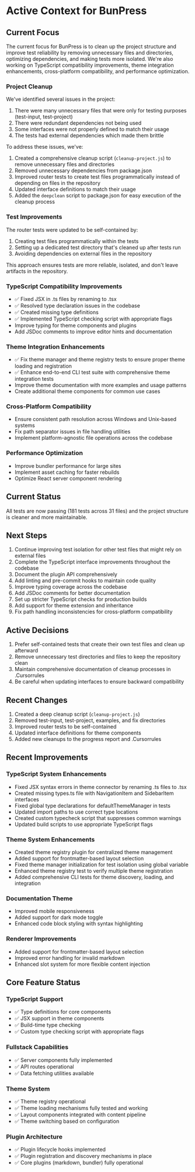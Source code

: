 # Active Context for BunPress

## Current Focus
The current focus for BunPress is to clean up the project structure and improve test reliability by removing unnecessary files and directories, optimizing dependencies, and making tests more isolated. We're also working on TypeScript compatibility improvements, theme integration enhancements, cross-platform compatibility, and performance optimization.

### Project Cleanup
We've identified several issues in the project:
1. There were many unnecessary files that were only for testing purposes (test-input, test-project)
2. There were redundant dependencies not being used
3. Some interfaces were not properly defined to match their usage
4. The tests had external dependencies which made them brittle

To address these issues, we've:
1. Created a comprehensive cleanup script (`cleanup-project.js`) to remove unnecessary files and directories
2. Removed unnecessary dependencies from package.json
3. Improved router tests to create test files programmatically instead of depending on files in the repository
4. Updated interface definitions to match their usage
5. Added the `deepclean` script to package.json for easy execution of the cleanup process

### Test Improvements
The router tests were updated to be self-contained by:
1. Creating test files programmatically within the tests
2. Setting up a dedicated test directory that's cleaned up after tests run
3. Avoiding dependencies on external files in the repository

This approach ensures tests are more reliable, isolated, and don't leave artifacts in the repository.

### TypeScript Compatibility Improvements
- ✅ Fixed JSX in .ts files by renaming to .tsx
- ✅ Resolved type declaration issues in the codebase
- ✅ Created missing type definitions
- ✅ Implemented TypeScript checking script with appropriate flags
- Improve typing for theme components and plugins
- Add JSDoc comments to improve editor hints and documentation

### Theme Integration Enhancements
- ✅ Fix theme manager and theme registry tests to ensure proper theme loading and registration
- ✅ Enhance end-to-end CLI test suite with comprehensive theme integration tests
- Improve theme documentation with more examples and usage patterns
- Create additional theme components for common use cases

### Cross-Platform Compatibility
- Ensure consistent path resolution across Windows and Unix-based systems
- Fix path separator issues in file handling utilities
- Implement platform-agnostic file operations across the codebase

### Performance Optimization
- Improve bundler performance for large sites
- Implement asset caching for faster rebuilds
- Optimize React server component rendering

## Current Status
All tests are now passing (181 tests across 31 files) and the project structure is cleaner and more maintainable.

## Next Steps
1. Continue improving test isolation for other test files that might rely on external files
2. Complete the TypeScript interface improvements throughout the codebase
3. Document the plugin API comprehensively
4. Add linting and pre-commit hooks to maintain code quality
5. Improve typing coverage across the codebase
6. Add JSDoc comments for better documentation
7. Set up stricter TypeScript checks for production builds
8. Add support for theme extension and inheritance
9. Fix path handling inconsistencies for cross-platform compatibility

## Active Decisions
1. Prefer self-contained tests that create their own test files and clean up afterward
2. Remove unnecessary test directories and files to keep the repository clean
3. Maintain comprehensive documentation of cleanup processes in .Cursorrules
4. Be careful when updating interfaces to ensure backward compatibility

## Recent Changes
1. Created a deep cleanup script (`cleanup-project.js`)
2. Removed test-input, test-project, examples, and fix directories
3. Improved router tests to be self-contained
4. Updated interface definitions for theme components
5. Added new cleanups to the progress report and .Cursorrules

## Recent Improvements

### TypeScript System Enhancements
- Fixed JSX syntax errors in theme connector by renaming .ts files to .tsx
- Created missing types.ts file with NavigationItem and SidebarItem interfaces
- Fixed global type declarations for defaultThemeManager in tests
- Updated import paths to use correct type locations
- Created custom typecheck script that suppresses common warnings
- Updated build scripts to use appropriate TypeScript flags

### Theme System Enhancements
- Created theme registry plugin for centralized theme management
- Added support for frontmatter-based layout selection
- Fixed theme manager initialization for test isolation using global variable
- Enhanced theme registry test to verify multiple theme registration
- Added comprehensive CLI tests for theme discovery, loading, and integration

### Documentation Theme
- Improved mobile responsiveness
- Added support for dark mode toggle
- Enhanced code block styling with syntax highlighting

### Renderer Improvements
- Added support for frontmatter-based layout selection
- Improved error handling for invalid markdown
- Enhanced slot system for more flexible content injection

## Core Feature Status

### TypeScript Support
- ✅ Type definitions for core components
- ✅ JSX support in theme components
- ✅ Build-time type checking
- ✅ Custom type checking script with appropriate flags

### Fullstack Capabilities
- ✅ Server components fully implemented
- ✅ API routes operational
- ✅ Data fetching utilities available

### Theme System
- ✅ Theme registry operational
- ✅ Theme loading mechanisms fully tested and working
- ✅ Layout components integrated with content pipeline
- ✅ Theme switching based on configuration

### Plugin Architecture
- ✅ Plugin lifecycle hooks implemented
- ✅ Plugin registration and discovery mechanisms in place
- ✅ Core plugins (markdown, bundler) fully operational 